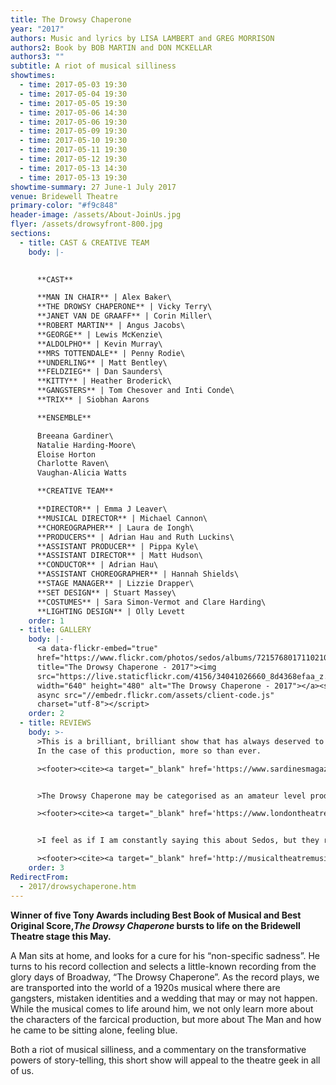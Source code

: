 ```yaml
---
title: The Drowsy Chaperone
year: "2017"
authors: Music and lyrics by LISA LAMBERT and GREG MORRISON
authors2: Book by BOB MARTIN and DON MCKELLAR
authors3: ""
subtitle: A riot of musical silliness
showtimes:
  - time: 2017-05-03 19:30
  - time: 2017-05-04 19:30
  - time: 2017-05-05 19:30
  - time: 2017-05-06 14:30
  - time: 2017-05-06 19:30
  - time: 2017-05-09 19:30
  - time: 2017-05-10 19:30
  - time: 2017-05-11 19:30
  - time: 2017-05-12 19:30
  - time: 2017-05-13 14:30
  - time: 2017-05-13 19:30
showtime-summary: 27 June-1 July 2017
venue: Bridewell Theatre
primary-color: "#f9c848"
header-image: /assets/About-JoinUs.jpg
flyer: /assets/drowsyfront-800.jpg
sections:
  - title: CAST & CREATIVE TEAM
    body: |-
      

      **CAST**

      **MAN IN CHAIR** | Alex Baker\
      **THE DROWSY CHAPERONE** | Vicky Terry\
      **JANET VAN DE GRAAFF** | Corin Miller\
      **ROBERT MARTIN** | Angus Jacobs\
      **GEORGE** | Lewis McKenzie\
      **ALDOLPHO** | Kevin Murray\
      **MRS TOTTENDALE** | Penny Rodie\
      **UNDERLING** | Matt Bentley\
      **FELDZIEG** | Dan Saunders\
      **KITTY** | Heather Broderick\
      **GANGSTERS** | Tom Chesover and Inti Conde\
      **TRIX** | Siobhan Aarons

      **ENSEMBLE** 

      Breeana Gardiner\
      Natalie Harding-Moore\
      Eloise Horton
      Charlotte Raven\
      Vaughan-Alicia Watts

      **CREATIVE TEAM**

      **DIRECTOR** | Emma J Leaver\
      **MUSICAL DIRECTOR** | Michael Cannon\
      **CHOREOGRAPHER** | Laura de Iongh\
      **PRODUCERS** | Adrian Hau and Ruth Luckins\
      **ASSISTANT PRODUCER** | Pippa Kyle\
      **ASSISTANT DIRECTOR** | Matt Hudson\
      **CONDUCTOR** | Adrian Hau\
      **ASSISTANT CHOREOGRAPHER** | Hannah Shields\
      **STAGE MANAGER** | Lizzie Drapper\
      **SET DESIGN** | Stuart Massey\
      **COSTUMES** | Sara Simon-Vermot and Clare Harding\
      **LIGHTING DESIGN** | Olly Levett
    order: 1
  - title: GALLERY
    body: |-
      <a data-flickr-embed="true"
      href="https://www.flickr.com/photos/sedos/albums/72157680171102106"
      title="The Drowsy Chaperone - 2017"><img
      src="https://live.staticflickr.com/4156/34041026660_8d4368efaa_z.jpg"
      width="640" height="480" alt="The Drowsy Chaperone - 2017"></a><script
      async src="//embedr.flickr.com/assets/client-code.js"
      charset="utf-8"></script>
    order: 2
  - title: REVIEWS
    body: >-
      >This is a brilliant, brilliant show that has always deserved to be seen.
      In the case of this production, more so than ever.

      ><footer><cite><a target="_blank" href='https://www.sardinesmagazine.co.uk/review/the-drowsy-chaperone-3/'>The Drowsy Chaperone, 2017, Sardines</a></cite></footer>


      >The Drowsy Chaperone may be categorised as an amateur level production, but it didn’t show. The quality of this production was fantastic and truly entertaining.

      ><footer><cite><a target="_blank" href='https://www.londontheatre1.com/reviews/review-the-drowsy-chaperone-bridewell-theatre/'>The Drowsy Chaperone, 2017, London Theatre 1</a></cite></footer>


      >I feel as if I am constantly saying this about Sedos, but they really have got amateur theatre right and the Drowsy Chaperone is yet another example of this.

      ><footer><cite><a target="_blank" href='http://musicaltheatremusings.co.uk/drowsy-chaperone-sedos'>The Drowsy Chaperone, 2017, Musical Theatre Musings</a></cite></footer>
    order: 3
RedirectFrom:
  - 2017/drowsychaperone.htm
---
```

**Winner of five Tony Awards including Best Book of Musical and Best Original Score,*The Drowsy Chaperone* bursts to life on the Bridewell Theatre stage this May.**

A Man sits at home, and looks for a cure for his “non-specific sadness”. He turns to his record collection and selects a little-known recording from the glory days of Broadway, “The Drowsy Chaperone”. As the record plays, we are transported into the world of a 1920s musical where there are gangsters, mistaken identities and a wedding that may or may not happen. While the musical comes to life around him, we not only learn more about the characters of the farcical production, but more about The Man and how he came to be sitting alone, feeling blue.

Both a riot of musical silliness, and a commentary on the transformative powers of story-telling, this short show will appeal to the theatre geek in all of us.
